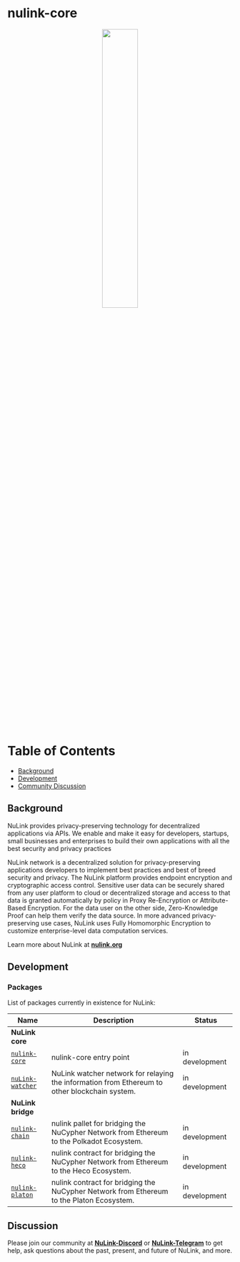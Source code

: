 # nulink-core

<p align="center">
  <a href="https://www.nulink.org/"><img src="https://github.com/NuLink-network/nulink/blob/94c5538a5fdc25e7d4391f4f2e4af60b3c480fc1/logo/nulink-bg-1.png" width=40%  /></a>
</p>



# Table of Contents

- [Background](#background)
- [Development](#development)
- [Community Discussion](#discussion)

## Background

NuLink provides privacy-preserving technology for decentralized applications via APIs. We enable and make it easy for developers, startups, small businesses and enterprises to build their own applications with all the best security and privacy practices

NuLink network is a decentralized solution for privacy-preserving applications developers to implement best practices and best of breed security and privacy. The NuLink platform provides endpoint encryption and cryptographic access control. Sensitive user data can be securely shared from any user platform to cloud or decentralized storage and access to that data is granted automatically by policy in Proxy Re-Encryption or Attribute-Based Encryption. For the data user on the other side, Zero-Knowledge Proof can help them verify the data source. In more advanced privacy-preserving use cases, NuLink uses Fully Homomorphic Encryption to customize enterprise-level data computation services.

Learn more about NuLink at [**nulink.org**](https://www.nulink.org)

## Development

### Packages

List of packages currently in existence for NuLink:

| Name |  Description |  Status |
| ---------|--------- |--------- |
| **NuLink core** |
| [`nulink-core`](//github.com/NuLink-network/nulink-core) | nulink-core entry point | in development |  
| [`nuLink-watcher`](//github.com/NuLink-network/nuLink-watcher) | NuLink watcher network for relaying the information from Ethereum to other blockchain system. | in development |  
| **NuLink bridge** |
| [`nulink-chain`](//github.com/NuLink-network/nulink-chain) | nulink pallet for bridging the NuCypher Network from Ethereum to the Polkadot Ecosystem.  | in development |  
| [`nulink-heco`](//github.com/NuLink-network/nulink-heco) | nulink contract for bridging the NuCypher Network from Ethereum to the Heco Ecosystem. | in development |  
| [`nulink-platon`](//github.com/NuLink-network/nulink-platon) | nulink contract for bridging the NuCypher Network from Ethereum to the Platon Ecosystem. | in development |  


## Discussion

Please join our community at [**NuLink-Discord**](https://discord.gg/25CQFUuwJS) or [**NuLink-Telegram**](https://t.me/NuLink2021)  to get help, ask questions about the past, present, and future of NuLink, and more.
